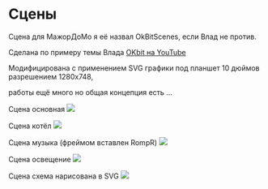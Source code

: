 # Сцены
Сцена для МажорДоМо я её назвал OkBitScenes, если Влад не против.

Сделана по примеру темы Влада [OKbit на YouTube](https://www.youtube.com/watch?v=fNFgWQPQfe0&t=959s)

Модифицирована с применением SVG графики под планшет 10 дюймов разрешением 1280x748, 

работы ещё много но общая концепция есть ...

Сцена основная
![](images/OkBitHome.png)

Сцена котёл
![](images/OkBitKotel.png)

Сцена музыка (фреймом вставлен RompR)
![](images/OkBitMuzic.png)

Сцена освещение
![](images/OkBitLight.png)

Сцена схема нарисована в SVG
![](images/OkBitShema.png)
